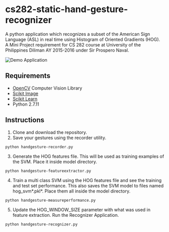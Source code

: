 # cs282-static-hand-gesture-recognizer

A python application which recognizes a subset of the American Sign Language (ASL) in real time using Histogram of Oriented Gradients (HOG). A Mini Project requirement for CS 282 course at University of the Philippines Diliman AY 2015-2016 under Sir Prospero Naval.

![Demo Application](https://github.com/roy-salvador/cs282-static-hand-gesture-recognizer/blob/master/Demo.gif)

## Requirements
* [OpenCV](http://docs.opencv.org/3.1.0/d5/de5/tutorial_py_setup_in_windows.html#gsc.tab=0) Computer Vision Library
* [Scikit Image](http://scikit-image.org/)
* [Scikit Learn](http://scikit-learn.org/)
* Python 2.7.11


## Instructions
1. Clone and download the repository.
2. Save your gestures using the recorder utility. 
  
  ```  
  python handgesture-recorder.py
  ```

3. Generate the HOG features file. This will be used as training examples of the SVM. Place it inside model directory.  
  
  ```  
  python handgesture-featureextractor.py
  ```
  
4. Train a multi class SVM using the HOG features file and see the training and test set performance. This also saves the
SVM model to files named hog_svm*.pkl*. Place them all inside the model directory.
  
  ```  
  python handgesture-measureperformance.py
  ```
  
5. Update the HOG_WINDOW_SIZE parameter with what was used in feature extraction. Run the Recognizer Application.

  ```  
  python handgesture-recognizer.py
  ```
